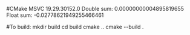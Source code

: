 #CMake MSVC 19.29.30152.0
Double sum: 0.00000000004895819655
Float sum: -0.02778621949255466461

#To build:
mkdir build
cd build
cmake ..
cmake --build .